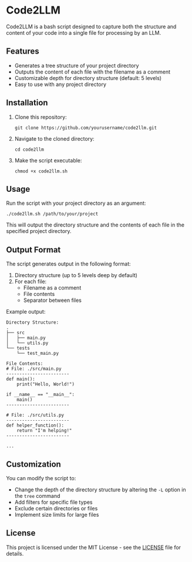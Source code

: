 # Code2LLM

Code2LLM is a bash script designed to capture both the structure and content of your code into a single file for processing by an LLM.

## Features

- Generates a tree structure of your project directory
- Outputs the content of each file with the filename as a comment
- Customizable depth for directory structure (default: 5 levels)
- Easy to use with any project directory

## Installation

1. Clone this repository:
   ```
   git clone https://github.com/yourusername/code2llm.git
   ```

2. Navigate to the cloned directory:
   ```
   cd code2llm
   ```

3. Make the script executable:
   ```
   chmod +x code2llm.sh
   ```

## Usage

Run the script with your project directory as an argument:

```
./code2llm.sh /path/to/your/project
```

This will output the directory structure and the contents of each file in the specified project directory.

## Output Format

The script generates output in the following format:

1. Directory structure (up to 5 levels deep by default)
2. For each file:
   - Filename as a comment
   - File contents
   - Separator between files

Example output:

```
Directory Structure:
.
├── src
│   ├── main.py
│   └── utils.py
└── tests
    └── test_main.py

File Contents:
# File: ./src/main.py
------------------------
def main():
    print("Hello, World!")

if __name__ == "__main__":
    main()
------------------------

# File: ./src/utils.py
------------------------
def helper_function():
    return "I'm helping!"
------------------------

...
```

## Customization

You can modify the script to:

- Change the depth of the directory structure by altering the `-L` option in the `tree` command
- Add filters for specific file types
- Exclude certain directories or files
- Implement size limits for large files

## License

This project is licensed under the MIT License - see the [LICENSE](LICENSE) file for details.

